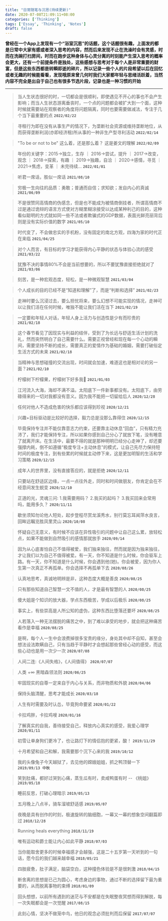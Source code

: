 ```yaml
---
title: "日常随笔与沉思(持续更新)"
date: 2020-07-08T21:09:11+08:00
categories: ['Thinking']
tags: ['Essay', 'Thinking', 'Notes']
draft: false
---
```


**曾经在一个App上发现有一个“浴室沉思”的话题，这个话题很有趣，上面发的都是日常中大家有感或者深入思考的内容，然而后来发现不止在洗澡时会有灵感，时而在洗碗打扫房间，时而在跑步这种身体与心灵分离的时刻能产生深入思考的概率会更大，还有一个前提条件是独处，这些感想与思考对于每个人是非常重要的财富，但是这些东西都是转瞬即逝的碎片，所以记录一些个人的片段希望以后在回忆或者无趣的时候能看看，发现哦原来曾几何时我们大家都年轻与思绪活跃着，当然内容不完全是出自于自己也有很多节选片段，记录也是一种习惯的开始**
___
> 当人生状态很好的时，一切都会是很顺利，即使遇见不开心的事也不会产生影响；而当人生状态游离垂丧时，一个点的问题都会被扩大到一个面，这种时候就需要站在观察者的角度将问题隔离，同时也要需要做减法，专注于几个当下最重要的点    **`2022/02/22`**

> 寻租行为即在没有从事生产的情况下，为垄断社会资源或维持垄断地位，从而获得垄断利润(亦即经济租)所从事的一种非生产型寻利活动    **`2022/02/14`**

> "To be or not to be" 这么着，还是那么着？ 这是姜文的理解      **`2022/02/09`**

> 年份的关键字：2015->独立，生存 ｜ 2016->尝试，提升 ｜ 2017->改变，观念 ｜ 2018->探索，有趣 ｜ 2019->独趣，自洽 ｜ 2020->感情，寻觅 ｜ 2021->焦虑，变革 ｜ 未完待续...    **`2022/01/01`**

> 听君一席话，胜似一席话    **`2021/08/10`**

> 穷极一生向往的品质：勇敢；普通而自信；求知欲；发自内心的真诚      **`2021/06/09`**

> 不是很赞同高情商的伪感念，但是也不能成为被情商倒挂者，所谓高情商不过是通过诡辩的语言方式使对方糊里糊涂接受以达成某种利己的目的，这种看似聪明的方式就如同一些不法或者欺骗式的GDP数据，表面光鲜亮丽背后则是没有实际价值的数字  **`2021/05/10`**

> 时代变了，不会做忠实的手机粉，没有固定的南北方观，四海为家的时代正在来临  **`2021/04/25`**

> 对个人而言，有目标的学习才能获得内心平静的状态与体验心流的感受    **`2021/03/22`**

> 犹豫不决的事情80%不会是当前想要的，所以不要犹豫直接拒绝就对了   **`2021/03/06`**

> 刻苦，是一种宏观态度，轻松，是一种微观智慧  **`2021/03/04`**

> 个人成长的目的已经不是“知道和理解”了，而是“判断和选择”  **`2021/02/23`**

> 走神时要么沉浸过去，要么担忧将来，要么幻想不可能实现的情况，走神可以让我们活在任何时候，唯独不能让我们活在当下    **`2021/02/19`**

> 一定要和年轻人对话，年轻人身上活力与创造性是少有而珍贵的  **`2021/02/18`**

> 这个春节看见了因现实与利益的结伴，受到了为长远与舒适生活计划的洗礼，然而突然明白了自己需要什么。需要正视曾经和现在每一个心动的瞬间，需要坚持不断的成长，需要真正的爱情作为基础的婚姻，需要打破俗定生活方式的未来   **`2021/02/18`**

> 当精神与思想碰撞的交流出现，时间就会加速，难道这也是相对论的另一面？**`2021/02/10`**

> 柠檬树下柠檬果，柠檬树下好多我🤪  **`2021/01/03`**

> 江河流入大海，海却不满不溢。太阳底下一件新事都没有。太阳底下，由劳碌得来的一切对我都没有意义。因为我不能把一切留给后人    **`2020/12/28`**

> 任何对他人不造成危害的快乐都应该得到珍视   **`2020/12/21`**

> 兴趣+目标驱动是比较好的选择，毅力总是没那么靠得住     **`2020/12/15`**

> 毕竟保持专注并不能仅靠意志力约束，还要靠主动休息“回血”，只有精力充沛了，我们才能保持专注，所以如果你感到自己分心了就放下笔，没有睡意了就离开床。在生活中，最要不得的就是那种明明已经分心走神了，却还要强撑内耗，倒不如遵循“极度专注+主动休息”的模式，让自己先尽力保持短时间的极度专注，到有些累的时候就主动停下来，这是更加明智的生活和学习策略 **`2020/12/15`**

> 成年人的世界里，没有直接答应的，就是拒绝   **`2020/12/11`**

> 只要站在舒适区边缘，一点一点往外走，同时和时间做朋友，你肯定会在不经意间发生蜕变   **`2020/12/10`**

> 正道的光，灵魂三问:  1.我需要用码？ 2.我买的起吗？ 3.我买回来会常用吗，能用多久？  **`2020/11/11`**

> 歇坐须知勿论他人短处，起步登程尽赏龙溪秀水，别行莫忘耳闻萍水良言，回眸远瞩览胜凤里灵山    **`2020/10/08`**

> 怀疑自己无意义，有时候不应该在异性吸引的问题中让自己这么累，放轻松点，如果不能做到自然吸引的感情那就放手   **`2020/09/14`**

> 因为从心底害怕自己不值得被爱，我们独来独往，然而就是因为独来独往，才让我们以为自己不值得被爱。有一天，你不知道是什么时候，你会驱车上路。有一天，你不知道是什么时候，你会遇到他(她)。你会被爱，因为你人生第一次真正不再孤单。你会选择不再孤单下去  **`2020/08/26`**

> 认真地思考，真诚地明辨是非，这种态度大概是善良    **`2020/08/25`**

> 只有那些知道自己智慧一文不值的人，才是最有智慧的人 **`2020/08/25`**

> 傻大姐是个知识的放大器，学点东西极苦，学成以后极乐 **`2020/08/25`**

> 事实上，有些崇高是人所公知的虚伪，这种东西比堕落还要坏    **`2020/08/25`**

> 人若落入一种无法摆脱的痛苦之中，到了难以承受的地步，就会把这种痛苦看作是幸福 **`2020/08/25`**

> 是啊，每个人一生中会浪费掉很多宝贵的缘分，身处其中却不自知，甚至会想法设法欺瞒自己，只有当趋于平静时才会想起那些曾经心动的感受，而这些心动也是用一次少一次  **`2020/07/08`**

> 人间二连:《人间失格》，《人间值得》  **`2020/07/07`**

> 人类 +∞ 黑暗森领法则  **`2020/06/25`**

> 牢固现实的自尊一定来自于内心与关系，而非物质和外貌    **`2020/04/06`**

> 保持头脑清醒，思考才能成长    **`2020/03/18`**

> 人生有时需要及时认怂，毕竟狗命要紧    **`2020/01/22`**

> 卡拉鸡胖，卡拉鸡嗖    **`2020/01/16`**

> 了解真实的自我，善待接受自己，释放内心真实的感受，我爱心理学  **`2020/01/11`**

> 初雪让单身狗们更冷了，也让路灯下的情侣抱的更紧，酸！  **`2019/11/29`**

> 十月希望和自己和解，我需要那个沉下心来的我    **`2019/10/12`**

> 我的头像兔子今天越狱了，去见他的嫦娥姐姐，抓之鸭顶替一下  **`2019/09/13 中秋`**

> 笑到肚痛，都好过哭到心痛，蒸生瓜有时，卖咸鸭蛋有时 -- 《桃姐》  **`2019/05/18`**

> 睡前反思，打破心理暗示    **`2019/05/13`**

> 五月晚上八点半，骑车溜坡舒适感    **`2019/05/07`**

> 夜晚是具有创作的时刻，极速旋转的脑细胞，一幕又一幕的想象空间翻篇即过  **`2018/12/28`**

> Running heals everything  **`2018/11/19`**

> 唯有运动和爵士能让内心如此平静    **`2018/07/03`**

> 当你能取舍更多的时候幸福感才会越强，这是二十五岁第一天听到的一句话，愿今后的我们越来越幸福    **`2018/05/21`**

> 四肢疲惫，肚子满足，脑袋空白，这种撞色体验是不是很刺激    **`2018/04/15`**

> 断舍离的思想是已己为圆心，考虑身边的事物，通过不断的选择留下最为重要的，从而脱离事物的束缚    **`2018/01/09`**

> 回头想想，以前所有遇到的迷茫与不安都是在失眠整夜冥想而得到解脱，每一次失眠都会是一次觉醒  **`2017/08/15`**

> 此刻心情，坚决不做笼中鸟，他日的观念必须批判而后保留  **`2017/07/07`**
